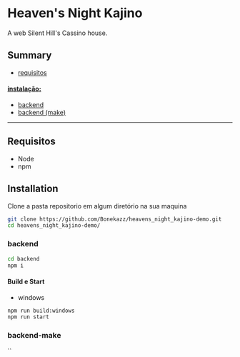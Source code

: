 # Heaven's Night Kajino

  A web Silent Hill's Cassino house.

## Summary
  - [requisitos](#requisitos)
#### [instalação:](#installation)
  - [backend](#backend)
  - [backend (make)](#backend-make)




___
## Requisitos
  - Node
  - npm
## Installation
Clone a pasta repositorio em algum diretório na sua maquina
```bash
git clone https://github.com/Bonekazz/heavens_night_kajino-demo.git
cd heavens_night_kajino-demo/
```
<a name="backend"></a>
### backend
```bash
cd backend
npm i
```
#### Build e Start
- windows
```bash
npm run build:windows
npm run start
```

### backend-make
``
